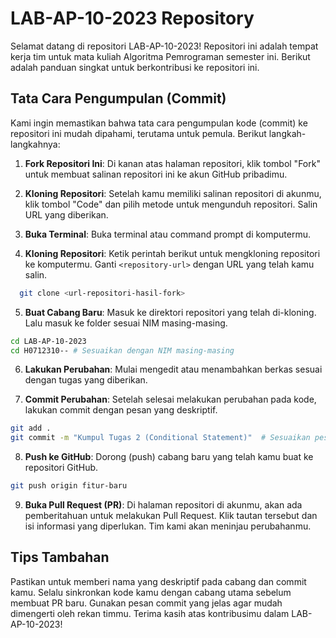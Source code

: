 # LAB-AP-10-2023 Repository

Selamat datang di repositori LAB-AP-10-2023! Repositori ini adalah tempat kerja tim untuk mata kuliah Algoritma Pemrograman semester ini. Berikut adalah panduan singkat untuk berkontribusi ke repositori ini.

## Tata Cara Pengumpulan (Commit)

Kami ingin memastikan bahwa tata cara pengumpulan kode (commit) ke repositori ini mudah dipahami, terutama untuk pemula. Berikut langkah-langkahnya:

1. **Fork Repositori Ini**: Di kanan atas halaman repositori, klik tombol "Fork" untuk membuat salinan repositori ini ke akun GitHub pribadimu.

2. **Kloning Repositori**: Setelah kamu memiliki salinan repositori di akunmu, klik tombol "Code" dan pilih metode untuk mengunduh repositori. Salin URL yang diberikan.

3. **Buka Terminal**: Buka terminal atau command prompt di komputermu.

4. **Kloning Repositori**: Ketik perintah berikut untuk mengkloning repositori ke komputermu. Ganti `<repository-url>` dengan URL yang telah kamu salin.

```bash
  git clone <url-repositori-hasil-fork>
```

5. **Buat Cabang Baru**: Masuk ke direktori repositori yang telah di-kloning. Lalu masuk ke folder sesuai NIM masing-masing.
```bash
cd LAB-AP-10-2023
cd H0712310-- # Sesuaikan dengan NIM masing-masing
```

6. **Lakukan Perubahan**: Mulai mengedit atau menambahkan berkas sesuai dengan tugas yang diberikan.

7. **Commit Perubahan**: Setelah selesai melakukan perubahan pada kode, lakukan commit dengan pesan yang deskriptif.
```bash
git add .
git commit -m "Kumpul Tugas 2 (Conditional Statement)"  # Sesuaikan pesan dengan tugas yang kamu kumpulkan
```

8. **Push ke GitHub**: Dorong (push) cabang baru yang telah kamu buat ke repositori GitHub.
```bash
git push origin fitur-baru
```

9. **Buka Pull Request (PR)**: Di halaman repositori di akunmu, akan ada pemberitahuan untuk melakukan Pull Request. Klik tautan tersebut dan isi informasi yang diperlukan. Tim kami akan meninjau perubahanmu.

## Tips Tambahan

Pastikan untuk memberi nama yang deskriptif pada cabang dan commit kamu.
Selalu sinkronkan kode kamu dengan cabang utama sebelum membuat PR baru.
Gunakan pesan commit yang jelas agar mudah dimengerti oleh rekan timmu.
Terima kasih atas kontribusimu dalam LAB-AP-10-2023!